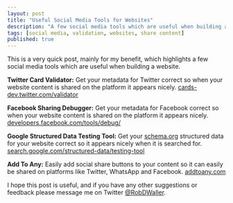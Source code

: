 ```yaml
---
layout: post
title: "Useful Social Media Tools for Websites"
description: "A few social media tools which are useful when building a website."
tags: [social media, validation, websites, share content]
published: true
---
```


This is a very quick post, mainly for my benefit, which highlights a few social media tools which are useful when building a website.

**Twitter Card Validator:** Get your metadata for Twitter correct so when your website content is shared on the platform it appears nicely.
[cards-dev.twitter.com/validator](https://cards-dev.twitter.com/validator)

**Facebook Sharing Debugger:** Get your metadata for Facebook correct so when your website content is shared on the platform it appears nicely.
[developers.facebook.com/tools/debug/](https://developers.facebook.com/tools/debug/)

**Google Structured Data Testing Tool:** Get your [schema.org](https://schema.org) structured data for your website correct so it appears nicely when it is searched for.
[search.google.com/structured-data/testing-tool](https://search.google.com/structured-data/testing-tool)

**Add To Any:** Easily add social share buttons to your content so it can easily be shared on platforms like Twitter, WhatsApp and Facebook.
[addtoany.com](https://www.addtoany.com/)

I hope this post is useful, and if you have any other suggestions or feedback please message me on Twitter [@RobDWaller](https://twitter.com/RobDWaller).